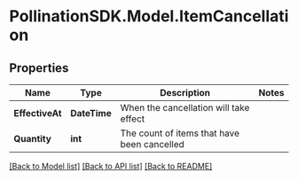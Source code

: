 
# PollinationSDK.Model.ItemCancellation

## Properties

Name | Type | Description | Notes
------------ | ------------- | ------------- | -------------
**EffectiveAt** | **DateTime** | When the cancellation will take effect | 
**Quantity** | **int** | The count of items that have been cancelled | 

[[Back to Model list]](../README.md#documentation-for-models)
[[Back to API list]](../README.md#documentation-for-api-endpoints)
[[Back to README]](../README.md)


